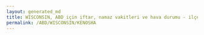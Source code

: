 ```yaml
---
layout: generated_md
title: WISCONSIN, ABD için iftar, namaz vakitleri ve hava durumu - ilçe/eyalet seç
permalink: /ABD/WISCONSIN/KENOSHA
---
```


<script type="text/javascript">
  var country = ABD;
  var city = WISCONSIN;
  var state = KENOSHA;
  var lat = 72;
  var lon = 21;
</script>
